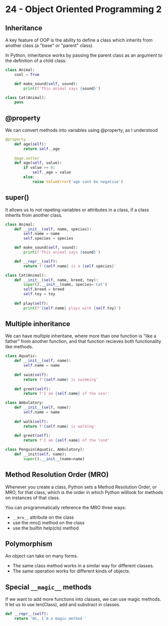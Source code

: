 # 24 - Object Oriented Programming 2

## Inheritance
A key feature of OOP is the ability to define a class which inherits from another class (a "base" or "parent" class).

In Python, inheritance works by passing the parent class as an argument to the definition of a child class:

```python
class Animal:
    cool = True

    def make_sound(self, sound):
        print(f'This animal says {sound}')

class Cat(Animal):
    pass
```
## @property
We can convert methods into variables using @property, as I understood

```python
@property
    def age(self):
        return self._age
    
    @age.setter
    def age(self, value):
        if value >= 0:
            self._age = value
        else:
            raise ValueError('age cant be negative')
```

## super()
It allows us to not repeting variables or attributes in a class, if a class inherits from another class.

```python
class Animal:
    def __init__(self, name, species):
        self.name = name
        self.species = species

    def make_sound(self, sound):
        print(f'This animal says {sound}')

    def __repr__(self):
        return f'{self.name} is a {self.species}'

class Cat(Animal):
    def __init__(self, name, breed, toy):
        super().__init__(name, species='Cat')
        self.breed = breed
        self.toy = toy
    
    def play(self):
        print(f'{self.name} plays with {self.toy}')
```

## Multiple inheritance
We can have multiple inheritane, where more than one function is "like a father" from another function, and that function recieves both functionality like methods.

```python
class Aquatic:
    def __init__(self, name):
        self.name = name
    
    def swim(self):
        return f'{self.name} is swimming'
    
    def greet(self):
        return f'I am {self.name} of the sea!'

class Ambulatory:
    def __init__(self, name):
        self.name = name
    
    def walk(self):
        return f'{self.name} is walking'
    
    def greet(self):
        return f'I am {self.name} of the land'

class Penguin(Aquatic, Ambulatory):
    def __init(self, name):
        super().__init__(name=name)
```

## Method Resolution Order (MRO)

Whenever you create a class, Python sets a Method Resolution Order, or MRO, for that class, which is the order in which Python willlook for methods on instances of that class.

You can programmatically reference the MRO three ways:
- `__mro__` attribute on the class
- use the mro() method on the class
- use the builtin help(cls) method

## Polymorphism
An object can take on many forms.
- The same class method works in a similar way for different classes.
- The same operation works for different kinds of objects.


## Special `__magic__` methods
If we want to add more functions into classes, we can use magic methods. It let us to use len(Class), add and substract in classes.

```python
def __repr__(self):
    return 'Hi, I`m a magic method '
```

